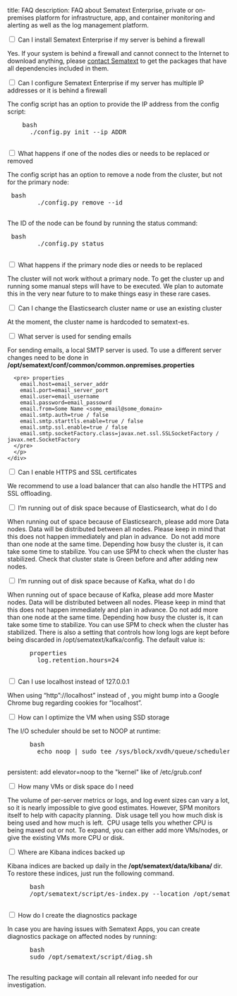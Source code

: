 title: FAQ
description: FAQ about Sematext Enterprise, private or on-premises platform for infrastructure, app, and container monitoring and alerting as well as the log management platform.

<div class="accordion">
  <div class="option">
    <input type="checkbox" id="toggle1" class="toggle" />
    <label class="title" for="toggle1">
      Can I install Sematext Enterprise if my server is behind a firewall
    </label>
    <div class="content">
      <p>Yes. If your system is behind a firewall and cannot connect to the
      Internet to download anything, please <a href="https://sematext.com/contact/">contact Sematext</a> to get the packages that have
      all dependencies included in
      them.</p>
    </div>
  </div>
  <div class="option">
    <input type="checkbox" id="toggle2" class="toggle" />
    <label class="title" for="toggle2">Can I configure Sematext Enterprise if my server has multiple IP addresses or it is behind a firewall
    </label>
    <div class="content">
      <p>The config script has an option to provide the IP address from the config script:
    <pre>
    bash
      ./config.py init --ip ADDR
    </pre>
    </p>
    </div>
  </div>
  <div class="option">
    <input type="checkbox" id="toggle3" class="toggle" />
    <label class="title" for="toggle3">
      What happens if one of the nodes dies or needs to be replaced or removed
    </label>
    <div class="content">
      <p>
      The config script has an option to remove a node from the cluster, but
      not for the primary node: </p>
      <pre> bash
        ./config.py remove --id <node_id>
      </pre>
    <p>  The ID of the node can be found by running the status command: </p>
      <pre> bash
        ./config.py status 
      </pre>
      </p>
    </div>
  </div>
  <div class="option">
    <input type="checkbox" id="toggle4" class="toggle" />
    <label class="title" for="toggle4">
      What happens if the primary node dies or needs to be replaced
    </label>
    <div class="content">
      <p>
      The cluster will not work without a primary node. To get the cluster up
      and running some manual steps will have to be executed. We plan to
      automate this in the very near future to to make things easy in these
      rare
      cases.
      </p>
    </div>
  </div>
  <div class="option">
    <input type="checkbox" id="toggle5" class="toggle" />
    <label class="title" for="toggle5">
      Can I change the Elasticsearch cluster name or use an existing cluster
    </label>
    <div class="content">
      <p>
      At the moment, the cluster name is hardcoded to sematext-es.
      </p>
    </div>
  </div>
  <div class="option">
    <input type="checkbox" id="toggle6" class="toggle" />
    <label class="title" for="toggle6">
      What server is used for sending emails
    </label>
    <div class="content">
      <p>
      For sending emails, a local SMTP server is used. To use a different
      server changes need to be done in
      <strong>/opt/sematext/conf/common/common.onpremises.properties</strong>

      <pre> properties
        email.host=email_server_addr
        email.port=email_server_port
        email.user=email_username
        email.password=email_passowrd
        email.from=Some Name <some_email@some_domain>
        email.smtp.auth=true / false
        email.smtp.starttls.enable=true / false
        email.smtp.ssl.enable=true / false
        email.smtp.socketFactory.class=javax.net.ssl.SSLSocketFactory / javax.net.SocketFactory
      </pre>
      </p>
    </div>
  </div>
  <div class="option">
    <input type="checkbox" id="toggle7" class="toggle" />
    <label class="title" for="toggle7">
      Can I enable HTTPS and SSL certificates
    </label>
    <div class="content">
      <p>
      We recommend to use a load balancer that can also handle the HTTPS and SSL offloading.
      </p>
    </div>
  </div>
  <div class="option">
    <input type="checkbox" id="toggle8" class="toggle" />
    <label class="title" for="toggle8">
      I’m running out of disk space because of Elasticsearch, what do I do
    </label>
    <div class="content">
      <p>
      When running out of space because of Elasticsearch, please add more Data
      nodes. Data will be distributed between all nodes. Please keep in mind
      that this does not happen immediately and plan in advance.  Do not add
      more than one node at the same time. Depending how busy the cluster is,
      it can take some time to stabilize. You can use SPM to check when the
      cluster has stabilized. Check that cluster state is Green before and
      after adding new nodes.
      </p>
    </div>
  </div>
  <div class="option">
    <input type="checkbox" id="toggle9" class="toggle" />
    <label class="title" for="toggle9">
      I’m running out of disk space because of Kafka, what do I do
    </label>
    <div class="content">
      <p>
      When running out of space because of Kafka, please add more Master
      nodes. Data will be distributed between all nodes. Please keep in mind
      that this does not happen immediately and plan in advance. Do not add
      more than one node at the same time. Depending how busy the cluster is,
      it can take some time to stabilize. You can use SPM to check when the
      cluster has stabilized. There is also a setting that controls how long
      logs are kept before being discarded in /opt/sematext/kafka/config. The
      default value is:
      <pre>
      properties
        log.retention.hours=24
      </pre>
      </p>
    </div>
  </div>
  <div class="option">
    <input type="checkbox" id="toggle10" class="toggle" />
    <label class="title" for="toggle10">
      Can I use localhost instead of 127.0.0.1
    </label>
    <div class="content">
      <p>
      When using “http”://localhost” instead of <http://127.0.0.1>, you might
      bump into a Google Chrome bug regarding cookies for “localhost”.
      </p>
    </div>
  </div>
  <div class="option">
    <input type="checkbox" id="toggle11" class="toggle" />
    <label class="title" for="toggle11">
      How can I optimize the VM when using SSD storage
    </label>
    <div class="content">
      <p>
      The I/O scheduler should be set to NOOP at runtime:
      <pre>
      bash
        echo noop | sudo tee /sys/block/xvdh/queue/scheduler (xvdh is the SSD drive)
      </pre>
      persistent: add elevator=noop to the "kernel" like of /etc/grub.conf
      </p>
    </div>
  </div>
  <div class="option">
    <input type="checkbox" id="toggle12" class="toggle" />
    <label class="title" for="toggle12">
      How many VMs or disk space do I need
    </label>
    <div class="content">
      <p>
      The volume of per-server metrics or logs, and log event sizes can vary a
      lot, so it is nearly impossible to give good estimates. However, SPM
      monitors itself to help with capacity planning.  Disk usage tell you how
      much disk is being used and how much is left.  CPU usage tells you
      whether CPU is being maxed out or not. To expand, you can either add
      more VMs/nodes, or give the existing VMs more CPU or disk.
      </p>
    </div>
  </div>
  <div class="option">
    <input type="checkbox" id="toggle13" class="toggle" />
    <label class="title" for="toggle13">
      Where are Kibana indices backed up
    </label>
    <div class="content">
      <p>
      Kibana indices are backed up daily in
      the <strong>/opt/sematext/data/kibana/<DATE\> </strong> dir.
      To restore these indices, just run the following
      command.
      <pre>
      bash
      /opt/sematext/script/es-index.py --location /opt/sematext/data/kibana/<DATE> restore
      </pre>
      </p>
    </div>
  </div>
  <div class="option">
    <input type="checkbox" id="toggle14" class="toggle" />
    <label class="title" for="toggle14">
      How do I create the diagnostics package
    </label>
    <div class="content">
      <p>In case you are having issues with Sematext Apps, you can create diagnostics package on affected nodes by running: </p>
      <pre>
      bash
      sudo /opt/sematext/script/diag.sh
      </pre>
      <p>
      The resulting package will contain all relevant info needed for our investigation.
      </p>
    </div>
  </div>
</div>



